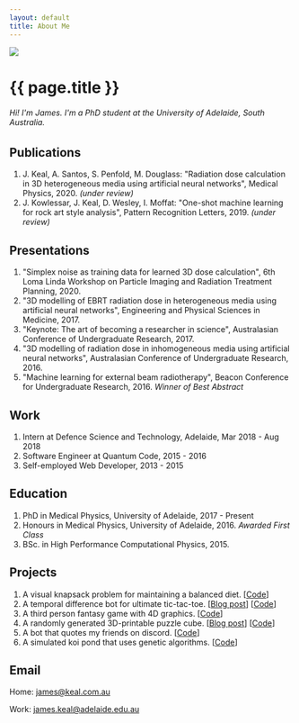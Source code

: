 ```yaml
---
layout: default
title: About Me
---
```


<img class="profile-picture" src="{{ site.profile_picture }}">

# {{ page.title }}
###### Hi! I'm James. I'm a PhD student at the University of Adelaide, South Australia.

<!-- ## Interests

My honours and PhD studies have been in using artificial intelligence to improve radiation dose estimations as quickly and effectively as possible. However, I am interested in all things machine learning and jump at any opportunity to apply my physics and computational skills to other fields. Recently this resulted in me working with some archeology professionals to develop a recognition and classification program for indigenous rock art. -->

## Publications

1. J. Keal, A. Santos, S. Penfold, M. Douglass: "Radiation dose calculation in 3D heterogeneous media using artificial neural networks", Medical Physics, 2020. *(under review)*
2. J. Kowlessar, J. Keal, D. Wesley, I. Moffat: "One-shot machine learning for rock art style analysis", Pattern Recognition Letters, 2019. *(under review)*

## Presentations

1. "Simplex noise as training data for learned 3D dose calculation", 6th Loma Linda Workshop on Particle Imaging and Radiation Treatment Planning, 2020.
2. "3D modelling of EBRT radiation dose in heterogeneous media using artificial neural networks", Engineering and Physical Sciences in Medicine, 2017.
3. "Keynote: The art of becoming a researcher in science", Australasian Conference of Undergraduate Research, 2017.
4. "3D modelling of radiation dose in inhomogeneous media using artificial neural networks", Australasian Conference of Undergraduate Research, 2016.
5. "Machine learning for external beam radiotherapy", Beacon Conference for Undergraduate Research, 2016. *Winner of Best Abstract*

## Work

1. Intern at Defence Science and Technology, Adelaide, Mar 2018 - Aug 2018
2. Software Engineer at Quantum Code, 2015 - 2016
3. Self-employed Web Developer, 2013 - 2015

## Education

1. PhD in Medical Physics, University of Adelaide, 2017 - Present
2. Honours in Medical Physics, University of Adelaide, 2016. *Awarded First Class*
3. BSc. in High Performance Computational Physics, 2015.

## Projects

1. A visual knapsack problem for maintaining a balanced diet. [[Code](https://github.com/keeeal/nourish)]
2. A temporal difference bot for ultimate tic-tac-toe. [[Blog post](temporal-difference-learning-for-ultimate-tic-tac-toe)] [[Code](https://github.com/keeeal/temporal-ut3)]
3. A third person fantasy game with 4D graphics. [[Code](https://github.com/keeeal/hyperforrest)]
4. A randomly generated 3D-printable puzzle cube. [[Blog post](procedurally-generating-puzzles-with-openscad-and-python)] [[Code](https://github.com/keeeal/puzzle-cube)]
5. A bot that quotes my friends on discord. [[Code](https://github.com/keeeal/quothbot)]
6. A simulated koi pond that uses genetic algorithms. [[Code](https://github.com/keeeal/koi)]

## Email

Home: [james@keal.com.au](mailto:james@keal.com.au)

Work: [james.keal@adelaide.edu.au](mailto:james.keal@adelaide.edu.au)

<!-- ## Social

* [Twitter](https://twitter.com/_keeeal)
* [LinkedIn](https://www.linkedin.com/in/jkeal/) -->
